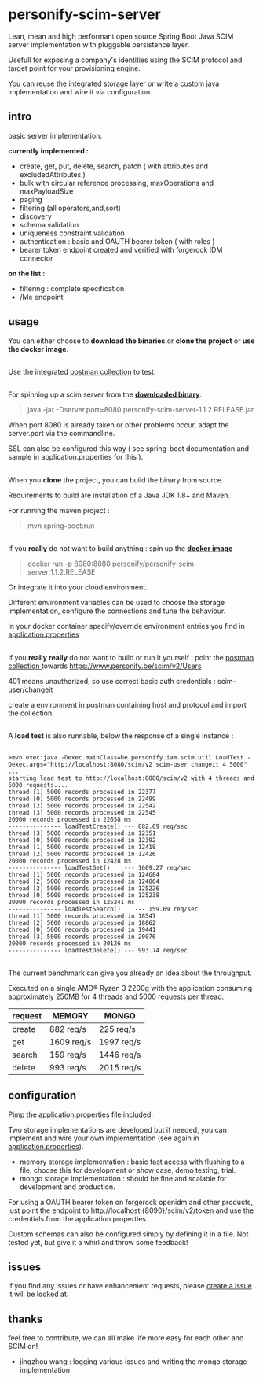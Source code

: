 # personify-scim-server

Lean, mean and high performant open source Spring Boot Java SCIM server implementation with pluggable persistence layer.

Usefull for exposing a company's identities using the SCIM protocol and target point for your provisioning engine.

You can reuse the integrated storage layer or write a custom java implementation and wire it via configuration.


## intro

basic server implementation.

**currently implemented :**

- create, get, put, delete, search, patch ( with attributes and excludedAttributes )
- bulk with circular reference processing, maxOperations and maxPayloadSize 
- paging
- filtering (all operators,and,sort)
- discovery
- schema validation
- uniqueness constraint validation
- authentication : basic and OAUTH bearer token ( with roles )
- bearer token endpoint created and verified with forgerock IDM connector



**on the list :**

- filtering : complete specification
- /Me endpoint



##  

## usage

You can either choose to **download the binaries** or **clone the project** or **use the docker image**.

## 

Use the integrated [postman collection](https://bitbucket.org/wouter29/personify-scim-server/src/master/scim.postman_collection.json) to test.


##  

For spinning up a scim server from the **[downloaded binary](https://bitbucket.org/wouter29/personify-scim-server/downloads/)**: 

> java -jar -Dserver.port=8080 personify-scim-server-1.1.2.RELEASE.jar

When port 8080 is already taken or other problems occur, adapt the server.port via the commandline.

SSL can also be configured this way ( see spring-boot documentation and sample in application.properties for this ).

##    

When you **clone** the project, you can build the binary from source.

Requirements to build are installation of a Java JDK 1.8+ and Maven.

For running the maven project :

> mvn spring-boot:run

##  
 

If you **really** do not want to build anything : spin up the **[docker image](https://hub.docker.com/r/personify/personify-scim-server)**
> docker run -p 8080:8080 personify/personify-scim-server:1.1.2.RELEASE

Or integrate it into your cloud environment.

Different environment variables can be used to choose the storage implementation, configure the connections and tune the behaviour.

In your docker container specify/override environment entries you find in [application.properties](https://bitbucket.org/wouter29/personify-scim-server/src/master/src/main/resources/application.properties)

 
##   

If you **really really** do not want to build or run it yourself : point the [postman collection ](https://bitbucket.org/wouter29/personify-scim-server/src/master/scim.postman_collection.json)
towards https://www.personify.be/scim/v2/Users 

401 means unauthorized, so use correct basic auth credentials : scim-user/changeit

create a environment in postman containing host and protocol and import the collection.

##  


A **load test** is also runnable, below the response of a single instance :

##  

```
>mvn exec:java -Dexec.mainClass=be.personify.iam.scim.util.LoadTest -Dexec.args="http://localhost:8080/scim/v2 scim-user changeit 4 5000"
...
starting load test to http://localhost:8080/scim/v2 with 4 threads and 5000 requests....
thread [1] 5000 records processed in 22377
thread [0] 5000 records processed in 22499
thread [2] 5000 records processed in 22542
thread [3] 5000 records processed in 22545
20000 records processed in 22658 ms
--------------- loadTestCreate() --- 882.69 req/sec
thread [3] 5000 records processed in 12351
thread [0] 5000 records processed in 12392
thread [1] 5000 records processed in 12418
thread [2] 5000 records processed in 12426
20000 records processed in 12428 ms
--------------- loadTestGet()    --- 1609.27 req/sec
thread [1] 5000 records processed in 124684
thread [2] 5000 records processed in 124864
thread [3] 5000 records processed in 125226
thread [0] 5000 records processed in 125238
20000 records processed in 125241 ms
--------------- loadTestSearch()    --- 159.69 req/sec
thread [1] 5000 records processed in 18547
thread [2] 5000 records processed in 18862
thread [0] 5000 records processed in 19441
thread [3] 5000 records processed in 20076
20000 records processed in 20126 ms
--------------- loadTestDelete() --- 993.74 req/sec

```
##  

The current benchmark can give you already an idea about the throughput.

Executed on a single AMD® Ryzen 3 2200g with the application consuming approximately 250MB for 4 threads and 5000 requests per thread.

| request | MEMORY     | MONGO      |
|---------|------------|------------|
| create  | 882  req/s | 225  req/s |
| get     | 1609 req/s | 1997 req/s | 
| search  | 159  req/s | 1446 req/s |
| delete  | 993  req/s | 2015 req/s |


##  


## configuration

Pimp the application.properties file included.


Two storage implementations are developed but if needed, you can implement and wire your own implementation (see again in [application.properties](https://bitbucket.org/wouter29/personify-scim-server/src/master/src/main/resources/application.properties)).

* memory storage implementation : basic fast access with flushing to a file, choose this for development or show case, demo testing, trial.
* mongo storage implementation : should be fine and scalable for development and production.

For using a OAUTH bearer token on forgerock openidm and other products, just point the endpoint to http://localhost:{8090}/scim/v2/token and use the credentials from the application.properties.

Custom schemas can also be configured simply by defining it in a file. Not tested yet, but give it a whirl and throw some feedback!



##  

## issues

if you find any issues or have enhancement requests, please [create a issue](https://bitbucket.org/wouter29/personify-scim-server/issues/new)
it will be looked at.


##

## thanks

feel free to contribute, we can all make life more easy for each other and SCIM on!


* jingzhou wang : logging various issues and writing the mongo storage implementation




